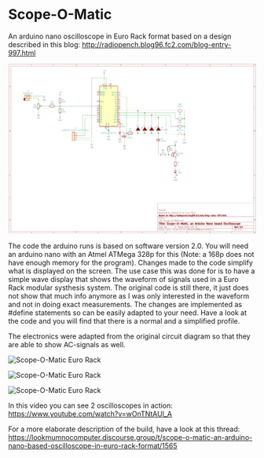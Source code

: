 # Scope-O-Matic

An arduino nano oscilloscope in Euro Rack format based on a design described in this blog: http://radiopench.blog96.fc2.com/blog-entry-997.html

![Scope-O-Matic oscilloscope](Scope-O-Matic_v0.3.png)

The code the arduino runs is based on software version 2.0. You will need an arduino nano with an Atmel ATMega 328p for this (Note: a 168p does not have enough memory for the program). Changes made to the code simplify what is displayed on the screen. The use case this was done for is to have a simple wave display that shows the waveform of signals used in a Euro Rack modular systhesis system. The original code is still there, it just does not show that much info anymore as I was only interested in the waveform and not in doing exact measurements. The changes are implemented as #define statements so can be easily adapted to your need. Have a look at the code and you will find that there is a normal and a simplified profile.

The electronics were adapted from the original circuit diagram so that they are able to show AC-signals as well.


![Scope-O-Matic Euro Rack](pictures/20200804_174836.jpg)

![Scope-O-Matic Euro Rack](pictures/20200807_170215.jpg)

![Scope-O-Matic Euro Rack](pictures/20200807_165817.jpg)

In this video you can see 2 oscilloscopes in action: https://www.youtube.com/watch?v=wOnTNtAUl_A

For a more elaborate description of the build, have a look at this thread: https://lookmumnocomputer.discourse.group/t/scope-o-matic-an-arduino-nano-based-oscilloscope-in-euro-rack-format/1565
